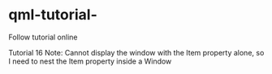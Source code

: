 # qml-tutorial-
Follow tutorial online 

Tutorial 16
Note: Cannot display the window with the Item property alone, so I need to nest the Item property inside a Window 

